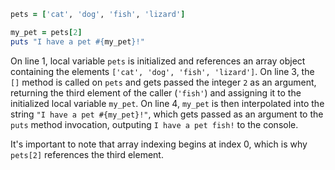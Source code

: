 ```Ruby
pets = ['cat', 'dog', 'fish', 'lizard']

my_pet = pets[2]
puts "I have a pet #{my_pet}!"
```
On line 1, local variable `pets` is initialized and references an array object containing the elements `['cat', 'dog', 'fish', 'lizard']`. On line 3, the `[]` method is called on `pets` and gets passed the integer `2` as an argument, returning the third element of the caller (`'fish'`) and assigning it to the initialized local variable `my_pet`. On line 4, `my_pet` is then interpolated into the string `"I have a pet #{my_pet}!"`, which gets passed as an argument to the `puts` method invocation, outputing `I have a pet fish!` to the console.

It's important to note that array indexing begins at index 0, which is why `pets[2]` references the third element.